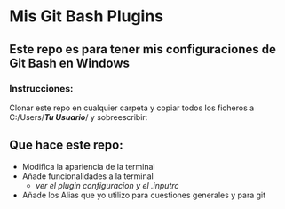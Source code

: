 # Mis Git Bash Plugins

## Este repo es para tener mis configuraciones de Git Bash en Windows

### Instrucciones:
Clonar este repo en cualquier carpeta y copiar todos los ficheros a C:/Users/***Tu Usuario***/ y sobreescribir:


## Que hace este repo:
- Modifica la apariencia de la terminal
- Añade funcionalidades a la terminal   
  - *ver el plugin configuracion y el .inputrc*
- Añade los Alias que yo utilizo para cuestiones generales y para git
